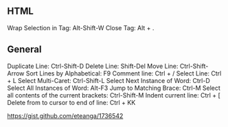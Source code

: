 HTML
----

Wrap Selection in Tag: Alt-Shift-W
Close Tag: Alt + .

General
-------

Duplicate Line: Ctrl-Shift-D
Delete Line: Shift-Del
Move Line: Ctrl-Shift-Arrow
Sort Lines by Alphabetical: F9
Comment line: Ctrl + /
Select Line: Ctrl + L
Select Multi-Caret: Ctrl-Shift-L
Select Next Instance of Word: Ctrl-D
Select All Instances of  Word: Alt-F3
Jump to Matching Brace: Ctrl-M
Select all contents of the current brackets: Ctrl-Shift-M
Indent current line: Ctrl + [
Delete from to cursor to end of line: Ctrl + KK

https://gist.github.com/eteanga/1736542